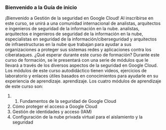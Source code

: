 ### Bienvenido a la Guía de inicio

¡Bienvenido a Gestión de la seguridad en Google Cloud!
Al inscribirse en este curso, se unirá a una comunidad internacional de analistas, arquitectos e ingenieros de seguridad de la información en la nube.
analistas, arquitectos e ingenieros de seguridad de la información en la nube, especialistas en seguridad de la información/ciberseguridad y
arquitectos de infraestructuras en la nube que trabajan para ayudar a sus organizaciones a proteger sus sistemas
redes y aplicaciones contra los ciberataques.
¿Qué esperar durante este curso de formación?
Durante este curso de formación, se le presentará con una serie de módulos que le llevará
a través de los diversos aspectos de la seguridad en Google Cloud. Los módulos de este curso autodidáctico
tienen vídeos, ejercicios de laboratorio y enlaces útiles basados en conocimientos para ayudarle en su experiencia de aprendizaje.
aprendizaje.
Los cuatro módulos de aprendizaje de este curso son:
1. 1. Fundamentos de la seguridad de Google Cloud
2. Cómo proteger el acceso a Google Cloud
3. Gestión de identidades y acceso (IAM)
4. Configuración de la nube privada virtual para el aislamiento y la seguridad
